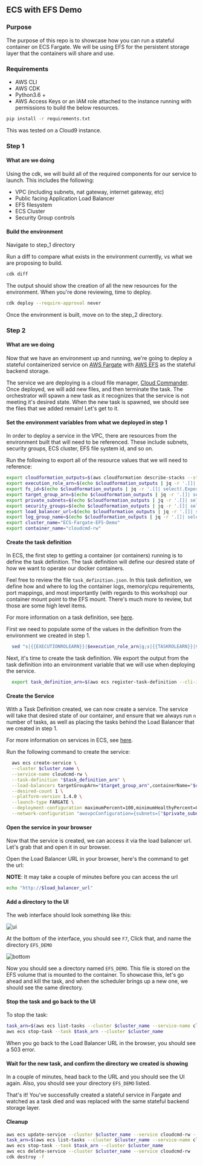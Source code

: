 ## ECS with EFS Demo

### Purpose

The purpose of this repo is to showcase how you can run a stateful container on ECS Fargate. We will be using EFS for the persistent storage layer that the containers will share and use.

### Requirements

- AWS CLI
- AWS CDK
- Python3.6 +
- AWS Access Keys or an IAM role attached to the instance running with permissions to build the below resources.

```bash
pip install -r requirements.txt
```

This was tested on a Cloud9 instance.

### Step 1

#### What are we doing

Using the cdk, we will build all of the required components for our service to launch. This includes the following:

- VPC (including subnets, nat gateway, internet gateway, etc)
- Public facing Application Load Balancer
- EFS filesystem
- ECS Cluster
- Security Group controls

#### Build the environment

Navigate to step_1 directory

Run a diff to compare what exists in the environment currently, vs what we are proposing to build.

```bash
cdk diff
```

The output should show the creation of all the new resources for the environment. When you're done reviewing, time to deploy.

```bash
cdk deploy --require-approval never
```

Once the environment is built, move on to the step_2 directory.

### Step 2

#### What are we doing

Now that we have an environment up and running, we're going to deploy a stateful containerized service on [AWS Fargate](https://aws.amazon.com/efs/) with [AWS EFS](https://aws.amazon.com/efs/) as the stateful backend storage.

The service we are deploying is a cloud file manager, [Cloud Commander](https://cloudcmd.io/). Once deployed, we will add new files, and then terminate the task. The orchestrator will spawn a new task as it recognizes that the service is not meeting it's desired state. When the new task is spawned, we should see the files that we added remain! Let's get to it.

#### Set the environment variables from what we deployed in step 1

In order to deploy a service in the VPC, there are resources from the environment built that will need to be referenced. These include subnets, security groups, ECS cluster, EFS file system id, and so on. 

Run the following to export all of the resource values that we will need to reference:

```bash
export cloudformation_outputs=$(aws cloudformation describe-stacks --stack-name ecsworkshop-efs-fargate-demo | jq .Stacks[].Outputs)
export execution_role_arn=$(echo $cloudformation_outputs | jq -r '.[]| select(.ExportName | contains("ECSFargateEFSDemoTaskExecutionRoleARN"))| .OutputValue')
export fs_id=$(echo $cloudformation_outputs | jq -r '.[]| select(.ExportName | contains("ECSFargateEFSDemoFSID"))| .OutputValue')
export target_group_arn=$(echo $cloudformation_outputs | jq -r '.[]| select(.ExportName | contains("ECSFargateEFSDemoTGARN"))| .OutputValue')
export private_subnets=$(echo $cloudformation_outputs | jq -r '.[]| select(.ExportName | contains("ECSFargateEFSDemoPrivSubnets"))| .OutputValue')
export security_groups=$(echo $cloudformation_outputs | jq -r '.[]| select(.ExportName | contains("ECSFargateEFSDemoSecGrps"))| .OutputValue')
export load_balancer_url=$(echo $cloudformation_outputs | jq -r '.[]| select(.ExportName | contains("ECSFargateEFSDemoLBURL"))| .OutputValue')
export log_group_name=$(echo $cloudformation_outputs | jq -r '.[]| select(.ExportName | contains("ECSFargateEFSDemoLogGroupName"))| .OutputValue')
export cluster_name="ECS-Fargate-EFS-Demo"
export container_name="cloudcmd-rw"
```

#### Create the task definition

In ECS, the first step to getting a container (or containers) running is to define the task definition. The task definition will define our desired state of how we want to operate our docker containers. 

Feel free to review the file `task_definition.json`. In this task definition, we define how and where to log the container logs, memory/cpu requirements, port mappings, and most importantly (with regards to this workshop) our container mount point to the EFS mount. There's much more to review, but those are some high level items.

For more information on a task definition, see [here](https://docs.aws.amazon.com/AmazonECS/latest/developerguide/task_definitions.html).

First we need to populate some of the values in the definition from the environment we created in step 1.

```bash
  sed "s|{{EXECUTIONROLEARN}}|$execution_role_arn|g;s|{{TASKROLEARN}}|$task_role_arn|g;s|{{FSID}}|$fs_id|g;s|{{LOGGROUPNAME}}|$log_group_name|g" task_definition.json > task_definition.automated
```
  
Next, it's time to create the task definition. We export the output from the task definition into an environment variable that we will use when deploying the service.
```bash
  export task_definition_arn=$(aws ecs register-task-definition --cli-input-json file://"$PWD"/task_definition.automated | jq -r .taskDefinition.taskDefinitionArn)
```

#### Create the Service

With a Task Definition created, we can now create a service. The service will take that desired state of our container, and ensure that we always run `n` number of tasks, as well as placing the tasks behind the Load Balancer that we created in step 1.

For more information on services in ECS, see [here](https://docs.aws.amazon.com/AmazonECS/latest/developerguide/ecs_services.html).

Run the following command to create the service:

```bash
  aws ecs create-service \
  --cluster $cluster_name \
  --service-name cloudcmd-rw \
  --task-definition "$task_definition_arn" \
  --load-balancers targetGroupArn="$target_group_arn",containerName="$container_name",containerPort=8000 \
  --desired-count 1 \
  --platform-version 1.4.0 \
  --launch-type FARGATE \
  --deployment-configuration maximumPercent=100,minimumHealthyPercent=0 \
  --network-configuration "awsvpcConfiguration={subnets=["$private_subnets"],securityGroups=["$security_groups"],assignPublicIp=DISABLED}"
```

#### Open the service in your browser

Now that the service is created, we can access it via the load balancer url. Let's grab that and open it in our browser.

Open the Load Balancer URL in your browser, here's the command to get the url:

**NOTE**: It may take a couple of minutes before you can access the url

```bash
echo "http://$load_balancer_url"
```

#### Add a directory to the UI

The web interface should look something like this:

![ui](./cc-ui.png)

At the bottom of the interface, you should see `F7`, Click that, and name the directory `EFS_DEMO`

![bottom](./cc-bottom.png)

Now you should see a directory named `EFS_DEMO`. This file is stored on the EFS volume that is mounted to the container. To showcase this, let's go ahead and kill the task, and when the scheduler brings up a new one, we should see the same directory.


#### Stop the task and go back to the UI

To stop the task: 

```bash
task_arn=$(aws ecs list-tasks --cluster $cluster_name --service-name cloudcmd-rw | jq -r .taskArns[])
aws ecs stop-task --task $task_arn --cluster $cluster_name
```

When you go back to the Load Balancer URL in the browser, you should see a 503 error. 

#### Wait for the new task, and confirm the directory we created is showing

In a couple of minutes, head back to the URL and you should see the UI again. Also, you should see your directory `EFS_DEMO` listed.

That's it! You've successfully created a stateful service in Fargate and watched as a task died and was replaced with the same stateful backend storage layer.

#### Cleanup

```bash
aws ecs update-service --cluster $cluster_name --service cloudcmd-rw --desired-count 0
task_arn=$(aws ecs list-tasks --cluster $cluster_name --service-name cloudcmd-rw | jq -r .taskArns[])
aws ecs stop-task --task $task_arn --cluster $cluster_name
aws ecs delete-service --cluster $cluster_name --service cloudcmd-rw
cdk destroy -f
```